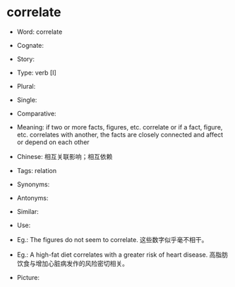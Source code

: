 # correlate

- Word: correlate
- Cognate: 
- Story: 

- Type: verb [I]
- Plural: 
- Single: 
- Comparative: 
- Meaning: if two or more facts, figures, etc. correlate or if a fact, figure, etc. correlates with another, the facts are closely connected and affect or depend on each other
- Chinese: 相互关联影响；相互依赖
- Tags: relation
- Synonyms: 
- Antonyms: 
- Similar: 
- Use: 
- Eg.: The figures do not seem to correlate. 这些数字似乎毫不相干。
- Eg.: A high-fat diet correlates with a greater risk of heart disease. 高脂肪饮食与增加心脏病发作的风险密切相关。
- Picture: 

